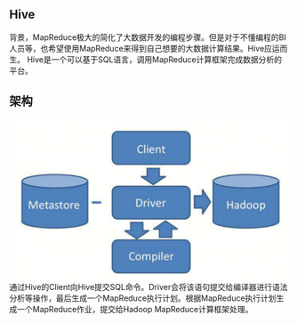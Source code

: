 ## Hive
背景，MapReduce极大的简化了大数据开发的编程步骤。但是对于不懂编程的BI人员等，也希望使用MapReduce来得到自己想要的大数据计算结果。Hive应运而生。
Hive是一个可以基于SQL语言，调用MapReduce计算框架完成数据分析的平台。
## 架构
![alt text](image-9.png)
通过Hive的Client向Hive提交SQL命令。Driver会将该语句提交给编译器进行语法分析等操作，最后生成一个MapReduce执行计划。根据MapReduce执行计划生成一个MapReduce作业，提交给Hadoop MapReduce计算框架处理。